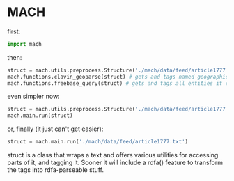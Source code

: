 MACH
====

first:

```python
import mach
```

then:

```python
struct = mach.utils.preprocess.Structure('./mach/data/feed/article1777.txt')
mach.functions.clavin_geoparse(struct) # gets and tags named geographical entities
mach.functions.freebase_query(struct) # gets and tags all entities it can guess
```

even simpler now:

```python
struct = mach.utils.preprocess.Structure('./mach/data/feed/article1777.txt')
mach.main.run(struct)
```

or, finally (it just can't get easier):

``` python
struct = mach.main.run('./mach/data/feed/article1777.txt')
```

struct is a class that wraps a text and offers various utilities for accessing parts of it, and tagging it. Sooner it will include a rdfa() feature to transform the tags into rdfa-parseable stuff.
